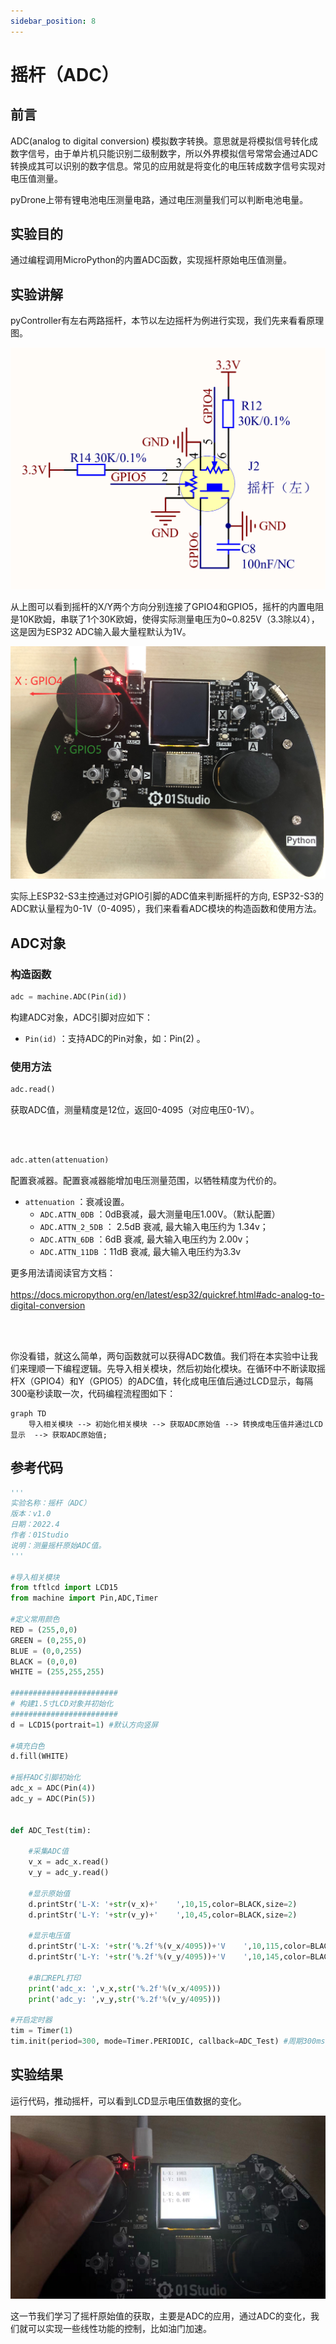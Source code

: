 ```yaml
---
sidebar_position: 8
---
```


# 摇杆（ADC）

## 前言
ADC(analog to digital conversion) 模拟数字转换。意思就是将模拟信号转化成数字信号，由于单片机只能识别二级制数字，所以外界模拟信号常常会通过ADC转换成其可以识别的数字信息。常见的应用就是将变化的电压转成数字信号实现对电压值测量。

pyDrone上带有锂电池电压测量电路，通过电压测量我们可以判断电池电量。

## 实验目的

通过编程调用MicroPython的内置ADC函数，实现摇杆原始电压值测量。

## 实验讲解

pyController有左右两路摇杆，本节以左边摇杆为例进行实现，我们先来看看原理图。

![adc_joystick](./img/adc_joystick/adc_joystick1.png)

从上图可以看到摇杆的X/Y两个方向分别连接了GPIO4和GPIO5，摇杆的内置电阻是10K欧姆，串联了1个30K欧姆，使得实际测量电压为0~0.825V（3.3除以4），这是因为ESP32 ADC输入最大量程默认为1V。

![adc_joystick](./img/adc_joystick/adc_joystick2.png)

实际上ESP32-S3主控通过对GPIO引脚的ADC值来判断摇杆的方向, ESP32-S3的ADC默认量程为0-1V（0-4095），我们来看看ADC模块的构造函数和使用方法。

## ADC对象

### 构造函数
```python
adc = machine.ADC(Pin(id))
```
构建ADC对象，ADC引脚对应如下：

- `Pin(id)` ：支持ADC的Pin对象，如：Pin(2) 。


### 使用方法
```python
adc.read()
```
获取ADC值，测量精度是12位，返回0-4095（对应电压0-1V）。

<br></br>

```python
adc.atten(attenuation)
```
配置衰减器。配置衰减器能增加电压测量范围，以牺牲精度为代价的。
- `attenuation` ：衰减设置。
    - `ADC.ATTN_0DB` ：0dB衰减，最大测量电压1.00V。（默认配置）
    - `ADC.ATTN_2_5DB` ： 2.5dB 衰减, 最大输入电压约为 1.34v；
    - `ADC.ATTN_6DB` ：6dB 衰减, 最大输入电压约为 2.00v；
    - `ADC.ATTN_11DB` ：11dB 衰减, 最大输入电压约为3.3v


更多用法请阅读官方文档：<br></br>
https://docs.micropython.org/en/latest/esp32/quickref.html#adc-analog-to-digital-conversion

<br></br>

你没看错，就这么简单，两句函数就可以获得ADC数值。我们将在本实验中让我们来理顺一下编程逻辑。先导入相关模块，然后初始化模块。在循环中不断读取摇杆X（GPIO4）和Y（GPIO5）的ADC值，转化成电压值后通过LCD显示，每隔300毫秒读取一次，代码编程流程图如下：


```mermaid
graph TD
    导入相关模块 --> 初始化相关模块 --> 获取ADC原始值 --> 转换成电压值并通过LCD显示  --> 获取ADC原始值;
```

## 参考代码

```python
'''
实验名称：摇杆（ADC）
版本：v1.0
日期：2022.4
作者：01Studio
说明：测量摇杆原始ADC值。
'''

#导入相关模块
from tftlcd import LCD15
from machine import Pin,ADC,Timer

#定义常用颜色
RED = (255,0,0)
GREEN = (0,255,0)
BLUE = (0,0,255)
BLACK = (0,0,0)
WHITE = (255,255,255)

########################
# 构建1.5寸LCD对象并初始化
########################
d = LCD15(portrait=1) #默认方向竖屏

#填充白色
d.fill(WHITE)

#摇杆ADC引脚初始化
adc_x = ADC(Pin(4))
adc_y = ADC(Pin(5))


def ADC_Test(tim):

    #采集ADC值
    v_x = adc_x.read()
    v_y = adc_y.read()
    
    #显示原始值
    d.printStr('L-X: '+str(v_x)+'    ',10,15,color=BLACK,size=2)
    d.printStr('L-Y: '+str(v_y)+'    ',10,45,color=BLACK,size=2)
    
    #显示电压值
    d.printStr('L-X: '+str('%.2f'%(v_x/4095))+'V    ',10,115,color=BLACK,size=2)
    d.printStr('L-Y: '+str('%.2f'%(v_y/4095))+'V    ',10,145,color=BLACK,size=2)
    
    #串口REPL打印
    print('adc_x: ',v_x,str('%.2f'%(v_x/4095)))
    print('adc_y: ',v_y,str('%.2f'%(v_y/4095)))

#开启定时器
tim = Timer(1)
tim.init(period=300, mode=Timer.PERIODIC, callback=ADC_Test) #周期300ms
```

## 实验结果

运行代码，推动摇杆，可以看到LCD显示电压值数据的变化。

![adc_joystick](./img/adc_joystick/adc_joystick3.jpg)

这一节我们学习了摇杆原始值的获取，主要是ADC的应用，通过ADC的变化，我们就可以实现一些线性功能的控制，比如油门加速。